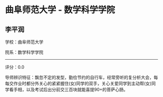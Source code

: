 # 曲阜师范大学 - 数学科学学院

## 李平润

学校：曲阜师范大学

院系：数学科学学院

* * *

评分：0.0

导师辨识特征：飘忽不定的发型，勤俭节约的自行车，经常旁听的复分析大会，每每交作业时都分外关心的紧紧握住(女)同学的双手，关心关爱同学到主动帮(女)同学看手相，以及考试后出分前交三百块就能喜提90+的菩萨心肠。